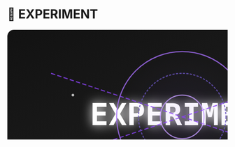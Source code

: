 # 🧪 EXPERIMENT

<svg width="800" height="400" xmlns="http://www.w3.org/2000/svg">
  <defs>
    <linearGradient id="bg-gradient" x1="0%" y1="0%" x2="100%" y2="100%">
      <stop offset="0%" stop-color="#121212" />
      <stop offset="100%" stop-color="#232323" />
    </linearGradient>
    <filter id="glow" x="-20%" y="-20%" width="140%" height="140%">
      <feGaussianBlur stdDeviation="12" result="blur" />
      <feComposite in="SourceGraphic" in2="blur" operator="over" />
    </filter>
    <radialGradient id="circle-gradient" cx="50%" cy="50%" r="50%" fx="50%" fy="50%">
      <stop offset="0%" stop-color="#8a42f5" stop-opacity="0.1" />
      <stop offset="100%" stop-color="#6a54c0" stop-opacity="0" />
    </radialGradient>
  </defs>
  <rect width="800" height="400" fill="url(#bg-gradient)" rx="15" ry="15" />
  <text x="400" y="200" font-family="monospace" font-size="70" font-weight="bold" fill="#ffffff" text-anchor="middle" dominant-baseline="middle" filter="url(#glow)">EXPERIMENT</text>
  <g stroke="#8a42f5" stroke-width="2.5" opacity="0.8">
    <path d="M100,100 L700,300" stroke-dasharray="10,5" />
    <path d="M100,300 L700,100" stroke-dasharray="10,5" />
    <circle cx="400" cy="200" r="150" fill="url(#circle-gradient)" stroke="#a56ef9" />
    <circle cx="400" cy="200" r="100" fill="none" stroke="#6a54c0" stroke-dasharray="5,3" />
    <circle cx="400" cy="200" r="50" fill="none" stroke="#c39aff" />
  </g>
  <g fill="#ffffff" opacity="0.7">
    <circle cx="150" cy="150" r="3" />
    <circle cx="650" cy="250" r="3" />
    <circle cx="250" cy="300" r="3" />
    <circle cx="550" cy="100" r="3" />
  </g>
</svg>
